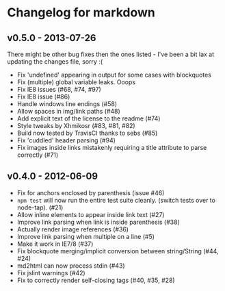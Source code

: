 # Changelog for markdown

## v0.5.0 - 2013-07-26

There might be other bug fixes then the ones listed - I've been a bit lax at
updating the changes file, sorry :(

- Fix 'undefined' appearing in output for some cases with blockquotes
- Fix (multiple) global variable leaks. Ooops
- Fix IE8 issues (#68, #74, #97)
- Fix IE8 issue (#86)
- Handle windows line endings (#58)
- Allow spaces in img/link paths (#48)
- Add explicit text of the license to the readme (#74)
- Style tweaks by Xhmikosr (#83, #81, #82)
- Build now tested by TravisCI thanks to sebs (#85)
- Fix 'cuddled' header parsing (#94)
- Fix images inside links mistakenly requiring a title attribute to parse
  correctly (#71)


## v0.4.0 - 2012-06-09

- Fix for anchors enclosed by parenthesis (issue #46)
- `npm test` will now run the entire test suite cleanly. (switch tests over to
  node-tap). (#21)
- Allow inline elements to appear inside link text (#27)
- Improve link parsing when link is inside parenthesis (#38)
- Actually render image references (#36)
- Improve link parsing when multiple on a line (#5)
- Make it work in IE7/8 (#37)
- Fix blockquote merging/implicit conversion between string/String (#44, #24)
- md2html can now process stdin (#43)
- Fix jslint warnings (#42)
- Fix to correctly render self-closing tags (#40, #35, #28)

